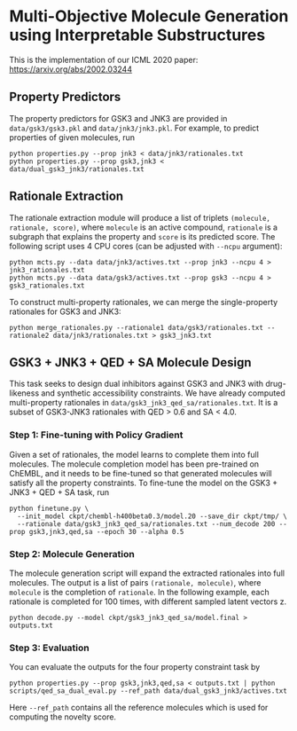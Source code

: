 # Multi-Objective Molecule Generation using Interpretable Substructures

This is the implementation of our ICML 2020 paper: https://arxiv.org/abs/2002.03244

## Property Predictors
The property predictors for GSK3 and JNK3 are provided in `data/gsk3/gsk3.pkl` and `data/jnk3/jnk3.pkl`. For example, to predict properties of given molecules, run
```
python properties.py --prop jnk3 < data/jnk3/rationales.txt
python properties.py --prop gsk3,jnk3 < data/dual_gsk3_jnk3/rationales.txt
```

## Rationale Extraction
The rationale extraction module will produce a list of triplets `(molecule, rationale, score)`, where `molecule` is an active compound, `rationale` is a subgraph that explains the property and `score` is its predicted score. The following script uses 4 CPU cores (can be adjusted with `--ncpu` argument):
```
python mcts.py --data data/jnk3/actives.txt --prop jnk3 --ncpu 4 > jnk3_rationales.txt
python mcts.py --data data/gsk3/actives.txt --prop gsk3 --ncpu 4 > gsk3_rationales.txt
```
To construct multi-property rationales, we can merge the single-property rationales for GSK3 and JNK3:
```
python merge_rationales.py --rationale1 data/gsk3/rationales.txt --rationale2 data/jnk3/rationales.txt > gsk3_jnk3.txt
```

## GSK3 + JNK3 + QED + SA Molecule Design

This task seeks to design dual inhibitors against GSK3 and JNK3 with drug-likeness and synthetic accessibility constraints. We have already computed multi-property rationales in `data/gsk3_jnk3_qed_sa/rationales.txt`. It is a subset of GSK3-JNK3 rationales with QED > 0.6 and SA < 4.0. 

### Step 1: Fine-tuning with Policy Gradient
Given a set of rationales, the model learns to complete them into full molecules. The molecule completion model has been pre-trained on ChEMBL, and it needs to be fine-tuned so that generated molecules will satisfy all the property constraints. To fine-tune the model on the GSK3 + JNK3 + QED + SA task, run
```
python finetune.py \
  --init_model ckpt/chembl-h400beta0.3/model.20 --save_dir ckpt/tmp/ \
  --rationale data/gsk3_jnk3_qed_sa/rationales.txt --num_decode 200 --prop gsk3,jnk3,qed,sa --epoch 30 --alpha 0.5
```

### Step 2: Molecule Generation
The molecule generation script will expand the extracted rationales into full molecules. The output is a list of pairs `(rationale, molecule)`, where `molecule` is the completion of `rationale`. In the following example, each rationale is completed for 100 times, with different sampled latent vectors z.
```
python decode.py --model ckpt/gsk3_jnk3_qed_sa/model.final > outputs.txt
```

### Step 3: Evaluation
You can evaluate the outputs for the four property constraint task by
```
python properties.py --prop gsk3,jnk3,qed,sa < outputs.txt | python scripts/qed_sa_dual_eval.py --ref_path data/dual_gsk3_jnk3/actives.txt
```
Here `--ref_path` contains all the reference molecules which is used for computing the novelty score. 
